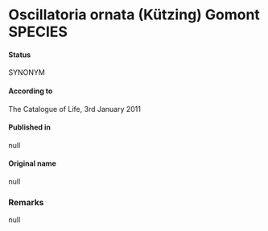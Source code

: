 # Oscillatoria ornata (Kützing) Gomont SPECIES

#### Status
SYNONYM

#### According to
The Catalogue of Life, 3rd January 2011

#### Published in
null

#### Original name
null

### Remarks
null
